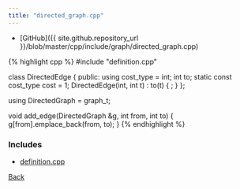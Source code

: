 ```yaml
---
title: "directed_graph.cpp"
---
```


- [GitHub]({{ site.github.repository_url }}/blob/master/cpp/include/graph/directed_graph.cpp)

{% highlight cpp %}
#include "definition.cpp"

class DirectedEdge {
public:
  using cost_type = int;
  int to;
  static const cost_type cost = 1;
  DirectedEdge(int, int t) : to(t) { ; }
};

using DirectedGraph = graph_t<DirectedEdge>;

void add_edge(DirectedGraph &g, int from, int to) {
  g[from].emplace_back(from, to);
}
{% endhighlight %}

### Includes

- [definition.cpp](definition)

[Back](../..)
